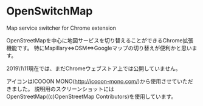 # OpenSwitchMap
Map service switcher for Chrome extension

OpenStreetMapを中心に地図サービスを切り替えることができるChrome拡張機能です。
特にMapillary⇔OSM⇔Googleマップの切り替えが便利かと思います。

2019\1\11現在では、まだChromeウェブストア上では公開していません。

アイコンはICOOON MONO(http://icooon-mono.com/)から使用させていただきました。
説明用のスクリーンショットにはOpenStreetMap((c)OpenStreetMap Contributors)を使用しています。
